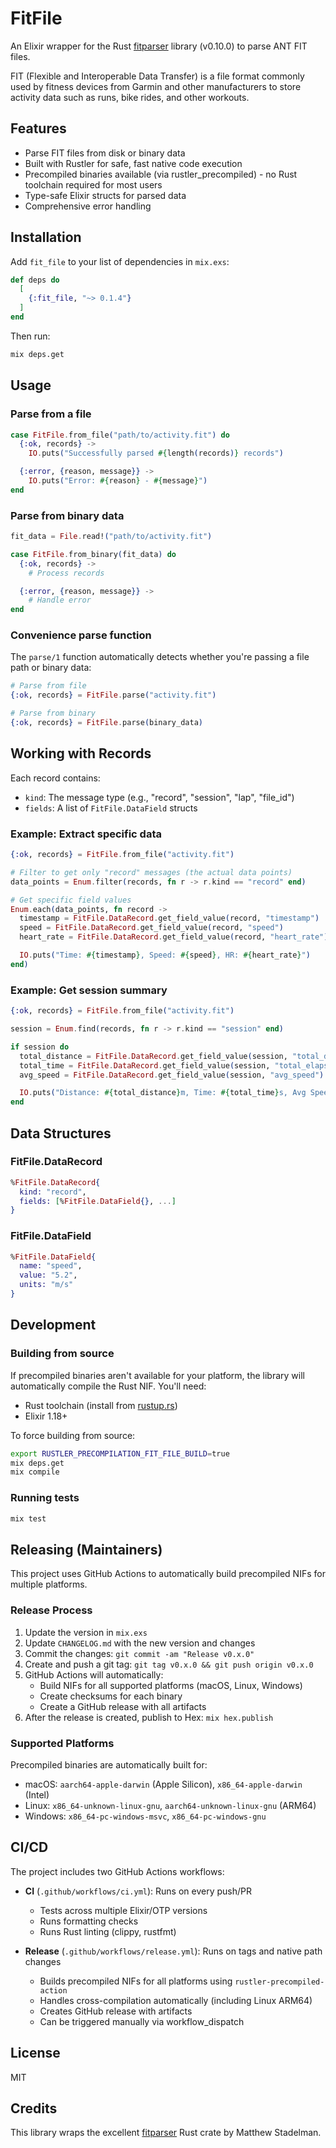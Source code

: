 # FitFile

An Elixir wrapper for the Rust [fitparser](https://crates.io/crates/fitparser) library (v0.10.0) to parse ANT FIT files.

FIT (Flexible and Interoperable Data Transfer) is a file format commonly used by fitness devices from Garmin and other manufacturers to store activity data such as runs, bike rides, and other workouts.

## Features

- Parse FIT files from disk or binary data
- Built with Rustler for safe, fast native code execution
- Precompiled binaries available (via rustler_precompiled) - no Rust toolchain required for most users
- Type-safe Elixir structs for parsed data
- Comprehensive error handling

## Installation

Add `fit_file` to your list of dependencies in `mix.exs`:

```elixir
def deps do
  [
    {:fit_file, "~> 0.1.4"}
  ]
end
```

Then run:

```bash
mix deps.get
```

## Usage

### Parse from a file

```elixir
case FitFile.from_file("path/to/activity.fit") do
  {:ok, records} ->
    IO.puts("Successfully parsed #{length(records)} records")

  {:error, {reason, message}} ->
    IO.puts("Error: #{reason} - #{message}")
end
```

### Parse from binary data

```elixir
fit_data = File.read!("path/to/activity.fit")

case FitFile.from_binary(fit_data) do
  {:ok, records} ->
    # Process records

  {:error, {reason, message}} ->
    # Handle error
end
```

### Convenience parse function

The `parse/1` function automatically detects whether you're passing a file path or binary data:

```elixir
# Parse from file
{:ok, records} = FitFile.parse("activity.fit")

# Parse from binary
{:ok, records} = FitFile.parse(binary_data)
```

## Working with Records

Each record contains:
- `kind`: The message type (e.g., "record", "session", "lap", "file_id")
- `fields`: A list of `FitFile.DataField` structs

### Example: Extract specific data

```elixir
{:ok, records} = FitFile.from_file("activity.fit")

# Filter to get only "record" messages (the actual data points)
data_points = Enum.filter(records, fn r -> r.kind == "record" end)

# Get specific field values
Enum.each(data_points, fn record ->
  timestamp = FitFile.DataRecord.get_field_value(record, "timestamp")
  speed = FitFile.DataRecord.get_field_value(record, "speed")
  heart_rate = FitFile.DataRecord.get_field_value(record, "heart_rate")

  IO.puts("Time: #{timestamp}, Speed: #{speed}, HR: #{heart_rate}")
end)
```

### Example: Get session summary

```elixir
{:ok, records} = FitFile.from_file("activity.fit")

session = Enum.find(records, fn r -> r.kind == "session" end)

if session do
  total_distance = FitFile.DataRecord.get_field_value(session, "total_distance")
  total_time = FitFile.DataRecord.get_field_value(session, "total_elapsed_time")
  avg_speed = FitFile.DataRecord.get_field_value(session, "avg_speed")

  IO.puts("Distance: #{total_distance}m, Time: #{total_time}s, Avg Speed: #{avg_speed}m/s")
end
```

## Data Structures

### FitFile.DataRecord

```elixir
%FitFile.DataRecord{
  kind: "record",
  fields: [%FitFile.DataField{}, ...]
}
```

### FitFile.DataField

```elixir
%FitFile.DataField{
  name: "speed",
  value: "5.2",
  units: "m/s"
}
```

## Development

### Building from source

If precompiled binaries aren't available for your platform, the library will automatically compile the Rust NIF. You'll need:

- Rust toolchain (install from [rustup.rs](https://rustup.rs))
- Elixir 1.18+

To force building from source:

```bash
export RUSTLER_PRECOMPILATION_FIT_FILE_BUILD=true
mix deps.get
mix compile
```

### Running tests

```bash
mix test
```

## Releasing (Maintainers)

This project uses GitHub Actions to automatically build precompiled NIFs for multiple platforms.

### Release Process

1. Update the version in `mix.exs`
2. Update `CHANGELOG.md` with the new version and changes
3. Commit the changes: `git commit -am "Release v0.x.0"`
4. Create and push a git tag: `git tag v0.x.0 && git push origin v0.x.0`
5. GitHub Actions will automatically:
   - Build NIFs for all supported platforms (macOS, Linux, Windows)
   - Create checksums for each binary
   - Create a GitHub release with all artifacts
6. After the release is created, publish to Hex: `mix hex.publish`

### Supported Platforms

Precompiled binaries are automatically built for:
- macOS: `aarch64-apple-darwin` (Apple Silicon), `x86_64-apple-darwin` (Intel)
- Linux: `x86_64-unknown-linux-gnu`, `aarch64-unknown-linux-gnu` (ARM64)
- Windows: `x86_64-pc-windows-msvc`, `x86_64-pc-windows-gnu`

## CI/CD

The project includes two GitHub Actions workflows:

- **CI** (`.github/workflows/ci.yml`): Runs on every push/PR
  - Tests across multiple Elixir/OTP versions
  - Runs formatting checks
  - Runs Rust linting (clippy, rustfmt)

- **Release** (`.github/workflows/release.yml`): Runs on tags and native path changes
  - Builds precompiled NIFs for all platforms using `rustler-precompiled-action`
  - Handles cross-compilation automatically (including Linux ARM64)
  - Creates GitHub release with artifacts
  - Can be triggered manually via workflow_dispatch

## License

MIT

## Credits

This library wraps the excellent [fitparser](https://github.com/stadelmanma/fitparse-rs) Rust crate by Matthew Stadelman.

